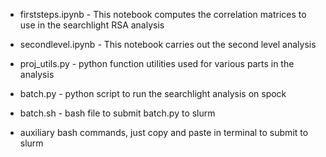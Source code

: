 * firststeps.ipynb - This notebook computes the correlation matrices to use in the searchlight RSA analysis

* secondlevel.ipynb - This notebook carries out the second level analysis

* proj_utils.py - python function utilities used for various parts in the analysis

* batch.py - python script to run the searchlight analysis on spock

* batch.sh - bash file to submit batch.py to slurm

* auxiliary bash commands, just copy and paste in terminal to submit to slurm
